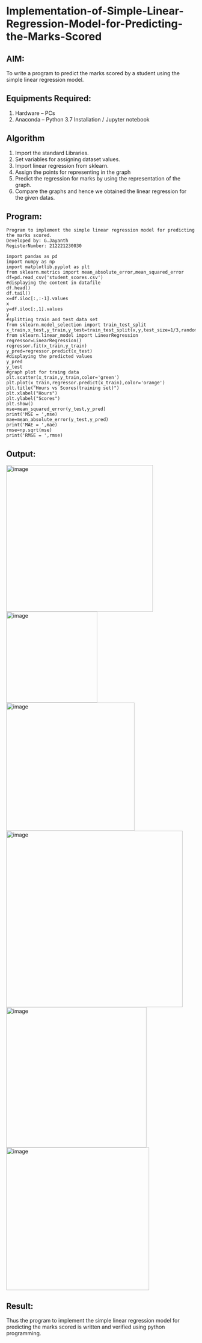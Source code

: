 # Implementation-of-Simple-Linear-Regression-Model-for-Predicting-the-Marks-Scored

## AIM:
To write a program to predict the marks scored by a student using the simple linear regression model.

## Equipments Required:
1. Hardware – PCs
2. Anaconda – Python 3.7 Installation / Jupyter notebook

## Algorithm
1. Import the standard Libraries.
2. Set variables for assigning dataset values.
3. Import linear regression from sklearn.
4. Assign the points for representing in the graph
5. Predict the regression for marks by using the representation of the graph.
6. Compare the graphs and hence we obtained the linear regression for the given datas.
## Program:
```
Program to implement the simple linear regression model for predicting the marks scored.
Developed by: G.Jayanth
RegisterNumber: 212221230030
```
```
import pandas as pd
import numpy as np
import matplotlib.pyplot as plt
from sklearn.metrics import mean_absolute_error,mean_squared_error
df=pd.read_csv('student_scores.csv')
#displaying the content in datafile
df.head()
df.tail()
x=df.iloc[:,:-1].values
x
y=df.iloc[:,1].values
y
#splitting train and test data set
from sklearn.model_selection import train_test_split
x_train,x_test,y_train,y_test=train_test_split(x,y,test_size=1/3,random_state=0)
from sklearn.linear_model import LinearRegression
regressor=LinearRegression()
regressor.fit(x_train,y_train)
y_pred=regressor.predict(x_test)
#displaying the predicted values
y_pred
y_test
#graph plot for traing data
plt.scatter(x_train,y_train,color='green')
plt.plot(x_train,regressor.predict(x_train),color='orange')
plt.title("Hours vs Scores(training set)")
plt.xlabel("Hours")
plt.ylabel("Scores")
plt.show()
mse=mean_squared_error(y_test,y_pred)
print('MSE = ',mse)
mae=mean_absolute_error(y_test,y_pred)
print('MAE = ',mae)
rmse=np.sqrt(mse)
print('RMSE = ',rmse)
```
## Output:
<img width="390" alt="image" src="https://user-images.githubusercontent.com/94836154/228607005-08e711f1-1e88-453c-a0bf-f51821a0a50b.png">
<img width="242" alt="image" src="https://user-images.githubusercontent.com/94836154/228607467-a75fb527-5567-4d21-abcc-ba5bee867722.png">
<img width="341" alt="image" src="https://user-images.githubusercontent.com/94836154/228607825-bd4c32d0-2709-4274-9c0f-1e6fb5f47312.png">
<img width="469" alt="image" src="https://user-images.githubusercontent.com/94836154/228608214-e2375fa2-9e91-4d97-9569-db5b0ca18ce7.png">
<img width="373" alt="image" src="https://user-images.githubusercontent.com/94836154/228608461-6aee2bbf-6f1e-41c2-82c9-87a23353a568.png">
<img width="380" alt="image" src="https://user-images.githubusercontent.com/94836154/228608597-6e5496ce-4ae7-4156-8c95-db3b3a841cf3.png">

## Result:

Thus the program to implement the simple linear regression model for predicting the marks scored is written and verified using python programming.
